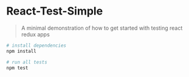 # React-Test-Simple

> A minimal demonstration of how to get started with testing react redux apps

``` bash
# install dependencies
npm install

# run all tests
npm test
```